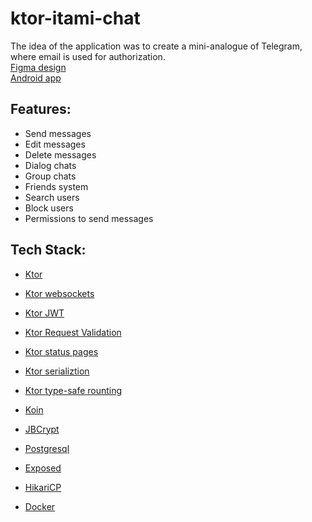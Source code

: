 # ktor-itami-chat

The idea of the application was to create a mini-analogue of Telegram, 
where email is used for authorization.\
[Figma design](https://www.figma.com/file/Ls3lAJun9m7hCLMaPLQWrF/Itami-Chat?type=design&node-id=0%3A1&mode=design&t=vrFCl8PtCovoI9ZP-1)\
[Android app](https://github.com/ItamiOWM/Messenger)

## Features:
 - Send messages
 - Edit messages
 - Delete messages
 - Dialog chats
 - Group chats
 - Friends system
 - Search users
 - Block users
 - Permissions to send messages

## Tech Stack:

 - [Ktor](https://ktor.io/)

 - [Ktor websockets](https://ktor.io/docs/websocket.html)

 - [Ktor JWT](https://ktor.io/docs/jwt.html)

 - [Ktor Request Validation](https://ktor.io/docs/request-validation.html)

 - [Ktor status pages](https://ktor.io/docs/status-pages.html)

 - [Ktor serializtion](https://ktor.io/docs/serialization.html)

 - [Ktor type-safe rounting](https://ktor.io/docs/type-safe-routing.html)

 - [Koin](https://insert-koin.io/docs/reference/koin-ktor/ktor/)

 - [JBCrypt](https://mvnrepository.com/artifact/org.mindrot/jbcrypt)

 - [Postgresql](https://www.postgresql.org/)

 - [Exposed](https://ktor.io/docs/interactive-website-add-persistence.html)

 - [HikariCP](https://mvnrepository.com/artifact/com.zaxxer/HikariCP)

 - [Docker](https://www.docker.com/)
